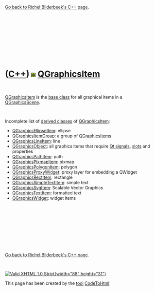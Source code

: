 

[Go back to Richel Bilderbeek's C++ page](Cpp.htm).

 

 

 

 

 

([C++](Cpp.htm)) ![Qt](PicQt.png) [QGraphicsItem](CppQGraphicsItem.htm)
=======================================================================

 

[QGraphicsItem](CppQGraphicsItem.htm) is the [base
class](CppBaseClass.htm) for all graphical items in a
[QGraphicsScene](CppQGraphicsScene.htm).

 

Incomplete list of [derived classes](CppDerivedClass.htm) of
[QGraphicsItem](CppQGraphicsItem.htm):

-   [QGraphicsEllipseItem](CppQGraphicsEllipseItem.htm): ellipse
-   [QGraphicsItemGroup](CppQGraphicsItemGroup.htm): a group of
    [QGraphicsItems](CppQGraphicsItem.htm)
-   [QGraphicsLineItem](CppQGraphicsLineItem.htm): line
-   [QGraphicsObject](CppQGraphicsObject.htm): all graphics items that
    require [Qt signals](CppQtSignal.htm), [slots](CppSlots.htm) and
    properties
-   [QGraphicsPathItem](CppQGraphicsPathItem.htm): path
-   [QGraphicsPixmapItem](CppQGraphicsPixmapItem.htm): pixmap
-   [QGraphicsPolygonItem](CppQGraphicsPolygonItem.htm): polygon
-   [QGraphicsProxyWidget](CppQGraphicsProxyWidget.htm): proxy layer for
    embedding a QWidget
-   [QGraphicsRectItem](CppQGraphicsRectItem.htm): rectangle
-   [QGraphicsSimpleTextItem](CppQGraphicsSimpleTextItem.htm): simple
    text
-   [QGraphicsSvgItem](CppQGraphicsSvgItem.htm): Scalable Vector
    Graphics
-   [QGraphicsTextItem](CppQGraphicsTextItem.htm): formatted text
-   [QGraphicsWidget](CppQGraphicsWidget.htm): widget items

 

 

 

 

 

[Go back to Richel Bilderbeek's C++ page](Cpp.htm).



 

[![Valid XHTML 1.0 Strict](valid-xhtml10.png){width="88"
height="31"}](http://validator.w3.org/check?uri=referer)

This page has been created by the [tool](Tools.htm)
[CodeToHtml](ToolCodeToHtml.htm)

